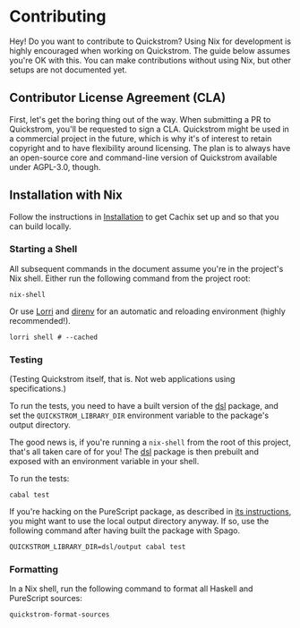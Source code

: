 # Contributing

Hey! Do you want to contribute to Quickstrom? Using Nix for development is
highly encouraged when working on Quickstrom. The guide below assumes you're
OK with this. You can make contributions without using Nix, but other setups
are not documented yet.

## Contributor License Agreement (CLA)

First, let's get the boring thing out of the way. When submitting a PR to
Quickstrom, you'll be requested to sign a CLA. Quickstrom might be used in a
commercial project in the future, which is why it's of interest to retain
copyright and to have flexibility around licensing. The plan is to always
have an open-source core and command-line version of Quickstrom available
under AGPL-3.0, though.

## Installation with Nix

Follow the instructions in [Installation](docs/installation.md) to get
Cachix set up and so that you can build locally.

### Starting a Shell

All subsequent commands in the document assume you're in the project's Nix
shell. Either run the following command from the project root:

```
nix-shell
```

Or use [Lorri](https://github.com/target/lorri) and
[direnv](https://direnv.net/) for an automatic and reloading environment
(highly recommended!).

```
lorri shell # --cached
```

### Testing

(Testing Quickstrom itself, that is. Not web applications using
specifications.)

To run the tests, you need to have a built version of the
[dsl](dsl) package, and set the
`QUICKSTROM_LIBRARY_DIR` environment variable to the package's output
directory.

The good news is, if you're running a `nix-shell` from the root of
this project, that's all taken care of for you! The
[dsl](dsl) package is then prebuilt and
exposed with an environment variable in your shell.

To run the tests:

```
cabal test
```

If you're hacking on the PureScript package, as described in [its
instructions](dsl/README.md), you might want to use the local
output directory anyway. If so, use the following command after having built
the package with Spago.

```
QUICKSTROM_LIBRARY_DIR=dsl/output cabal test
```

### Formatting

In a Nix shell, run the following command to format all Haskell and
PureScript sources:

```bash
quickstrom-format-sources
```